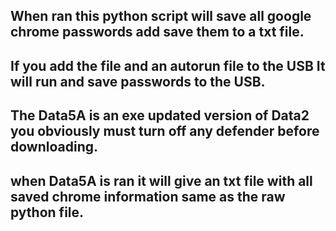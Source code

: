 When ran this python script will save all google chrome passwords add save them to a txt file.
----------------------------------------------------------------------------------------------
If you add the file and an autorun file to the USB It will run and save passwords to the USB.
--------------------------------------------------------------------------------------------
The Data5A is an exe updated version of Data2 you obviously must turn off any defender before downloading.
----------------------------------------------------------------------------------------------------------
when Data5A is ran it will give an txt file with all saved chrome information same as the raw python file.
----------------------------------------------------------------------------------------------------------
